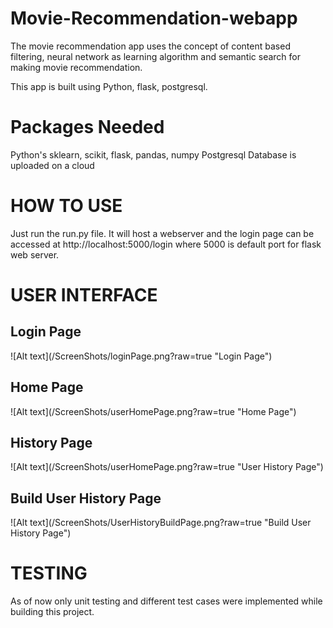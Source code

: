 # Movie-Recommendation-webapp

The movie recommendation app uses the concept of content based filtering, neural network as learning algorithm and semantic search for making movie recommendation.

This app is built using Python, flask, postgresql. 

<h1>Packages Needed</h1>
Python's sklearn, scikit, flask, pandas, numpy
Postgresql Database is uploaded on a cloud

<h1>HOW TO USE</h1>
Just run the run.py file. It will host a webserver and the login page can be accessed at <a>http://localhost:5000/login</a> where 5000 is default port for flask web server.

<h1>USER INTERFACE</h1> 

<h2> Login Page </h2>
![Alt text](/ScreenShots/loginPage.png?raw=true "Login Page")

<h2> Home Page </h2>
![Alt text](/ScreenShots/userHomePage.png?raw=true "Home Page")

<h2>History Page</h2>
![Alt text](/ScreenShots/userHomePage.png?raw=true "User History Page")

<h2>Build User History Page</h2>
![Alt text](/ScreenShots/UserHistoryBuildPage.png?raw=true "Build User History Page")

<h1>TESTING</h1>
As of now only unit testing and different test cases were implemented while building this project. 
